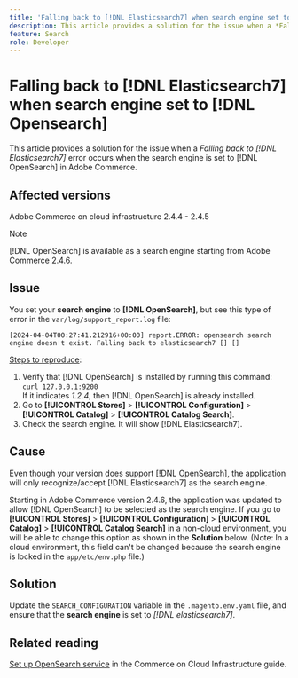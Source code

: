 ```yaml
---
title: 'Falling back to [!DNL Elasticsearch7] when search engine set to [!DNL Opensearch]'
description: This article provides a solution for the issue when a *Falling back to [!DNL Elasticsearch7]* error occurs when the search engine is set to [!DNL OpenSearch] in Adobe Commerce.
feature: Search
role: Developer
---
```

# Falling back to [!DNL Elasticsearch7] when search engine set to [!DNL Opensearch]

This article provides a solution for the issue when a *Falling back to [!DNL Elasticsearch7]* error occurs when the search engine is set to [!DNL OpenSearch] in Adobe Commerce.

## Affected versions

Adobe Commerce on cloud infrastructure 2.4.4 - 2.4.5

>[!NOTE]
>
>[!DNL OpenSearch] is available as a search engine starting from Adobe Commerce 2.4.6.

## Issue

You set your **search engine** to **[!DNL OpenSearch]**, but see this type of error in the `var/log/support_report.log` file:

```[2024-04-04T00:27:41.212916+00:00] report.ERROR: opensearch search engine doesn't exist. Falling back to elasticsearch7 [] []```

<u>Steps to reproduce</u>:

1. Verify that [!DNL OpenSearch] is installed by running this command: `curl 127.0.0.1:9200`<br>
   If it indicates *1.2.4*, then [!DNL OpenSearch] is already installed.
1. Go to **[!UICONTROL Stores]** > **[!UICONTROL Configuration]** > **[!UICONTROL Catalog]** > **[!UICONTROL Catalog Search]**.
1. Check the search engine. It will show [!DNL Elasticsearch7].

## Cause

Even though your version does support [!DNL OpenSearch], the application will only recognize/accept [!DNL Elasticsearch7] as the search engine.

Starting in Adobe Commerce version 2.4.6, the application was updated to allow [!DNL OpenSearch] to be selected as the search engine.
If you go to **[!UICONTROL Stores]** > **[!UICONTROL Configuration]** > **[!UICONTROL Catalog]** > **[!UICONTROL Catalog Search]** in a non-cloud environment, you will be able to change this option as shown in the **Solution** below.
(Note: In a cloud environment, this field can't be changed because the search engine is locked in the `app/etc/env.php` file.)

## Solution

Update the `SEARCH_CONFIGURATION` variable in the `.magento.env.yaml` file, and ensure that the **search engine** is set to *[!DNL elasticsearch7]*.

## Related reading

[Set up OpenSearch service](https://experienceleague.adobe.com/docs/commerce-cloud-service/user-guide/configure/service/opensearch.html) in the Commerce on Cloud Infrastructure guide.